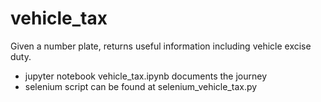 # vehicle_tax
Given a number plate, returns useful information including vehicle excise duty. <br>
- jupyter notebook vehicle_tax.ipynb documents the journey
- selenium script can be found at selenium_vehicle_tax.py
